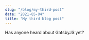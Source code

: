 ```yaml
---
slug: "/blog/my-third-post"
date: "2021-05-04"
title: "My third blog post"
---
```


Has anyone heard about GatsbyJS yet?
